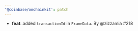 ```yaml
---
'@coinbase/onchainkit': patch
---
```


- **feat**: added `transactionId` in `FrameData`. By @zizzamia #218
